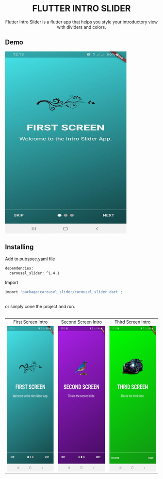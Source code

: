 <h1 align="center">FLUTTER INTRO SLIDER</h1>

<p align="center">Flutter Intro Slider is a flutter app that helps you style your introductory view with dividers and colors.</p>

## Demo
<img src="screenshots/all.gif" width="400" height="600"/>

## Installing
Add to pubspec.yaml file

```sh
dependencies:
  carousel_slider: ^1.4.1
```

Import

```sh
import 'package:carousel_slider/carousel_slider.dart';
```

<br />
or simply cone the project and run.<br />
<br />

<table>
  <tr>
    <td align="center">First Screen Intro</td>
     <td align="center">Second Screen Intro</td>
     <td align="center">Third Screen Intro</td>
  </tr>
  <tr>
    <td><img src="screenshots/first.jpg" width=270 height=480></td>
    <td><img src="screenshots/second.jpg" width=270 height=480></td>
    <td><img src="screenshots/third.jpg" width=270 height=480></td>
  </tr>
 </table>

